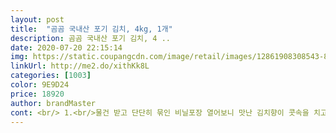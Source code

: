 ```yaml
---
layout: post 
title:  "곰곰 국내산 포기 김치, 4kg, 1개" 
description: 곰곰 국내산 포기 김치, 4 ..
date: 2020-07-20 22:15:14 
img: https://static.coupangcdn.com/image/retail/images/12861908308543-86d3be18-1b22-4a4e-a70e-6123e4afe300.jpg 
linkUrl: http://me2.do/xithKk8L 
categories: [1003] 
color: 9E9D24 
price: 18920 
author: brandMaster 
cont: <br/> 1.<br/>물건 받고 단단히 묶인 비닐포장 열어보니 맛난 김치향이 콧속을 치고 올라옴.<br/><br/>2.<br/>그럼... <br/>양념맛은 어떨까?<br/>3.<br/>배추절임 상태도 양호.<br/><br/>4.<br/>양념 속재료로 무채를 다량 투입하였다 자랑하더니 실제로 많이 들어있음... <br/>ㅋ<br/>5.<br/>도착한 날 저녁에 삼겹살 구워 먹으며 고기에 곁들여 먹으니 다른 쌈채소가 필요없을 만큼 짜지 않아 먹기 좋았음.<br/><br/>6.<br/>로켓배송이라 배송서비스는 더할나위 없음.<br/> 포장상태도 훌륭해서 김치 국물이 누출되지도 않았고 냉매와 함께 포장돼 차디차고 신선한 상태로 안전하게 도착함.<br/><br/>7.<br/>앞서 말한 메이저 업체들의 김치들과 견주어도 모자람이 없는 맛을 가진 김치여서 매우 다행.<br/><br/>8.<br/>원재료명 및 함량<br/>가격  18,920원<br/>도착  2020.<br/>07.<br/>15.<br/><br/>생산자  선농종합식품(주)<br/>원산지 국내산<br/>●구매이유<br/>●상품평<br/>●지인추천 재구매할거냐 물으신다면 일단 오케이!<br/> 
---
```

 